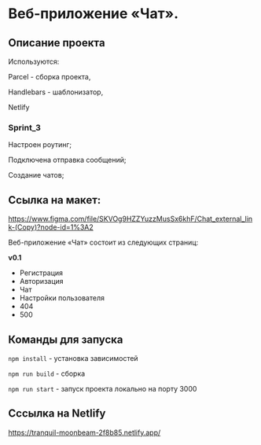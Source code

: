 # Веб-приложение «Чат». #

## Описание проекта ##

Используются:

Parcel - сборка проекта,

Handlebars - шаблонизатор,

Netlify
### Sprint_3 ###

Настроен роутинг;

Подключена отправка сообщений;

Создание чатов;


 ## Ссылка на макет: ##
 https://www.figma.com/file/SKVOg9HZZYuzzMusSx6khF/Chat_external_link-(Copy)?node-id=1%3A2

Веб-приложение «Чат» состоит  из следующих страниц:

**v0.1**
* Регистрация
* Авторизация
* Чат
* Настройки пользователя
* 404
* 500

## Команды для запуска ##

`npm install` - установка зависимостей

`npm run build` - сборка

`npm run start` - запуск проекта локально на порту 3000

## Сссылка на Netlify ##
https://tranquil-moonbeam-2f8b85.netlify.app/

